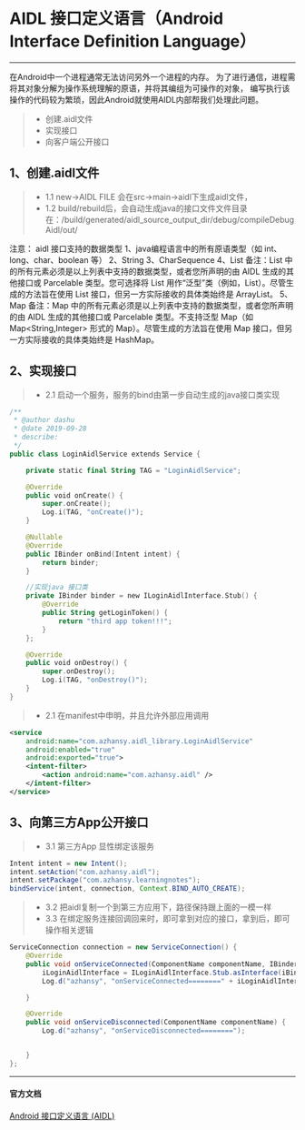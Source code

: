 # AIDL 接口定义语言（Android Interface Definition Language）
------
在Android中一个进程通常无法访问另外一个进程的内存。
为了进行通信，进程需将其对象分解为操作系统理解的原语，并将其编组为可操作的对象，
编写执行该操作的代码较为繁琐，因此Android就使用AIDL内部帮我们处理此问题。

> * 创建.aidl文件
> * 实现接口
> * 向客户端公开接口

## 1、创建.aidl文件
> * 1.1 new->AIDL FILE  会在src->main->aidl下生成aidl文件，
> * 1.2 build/rebuild后，会自动生成java的接口文件文件目录在：/build/generated/aidl_source_output_dir/debug/compileDebugAidl/out/

注意：
aidl 接口支持的数据类型
1、java编程语言中的所有原语类型（如 int、long、char、boolean 等）
2、String
3、CharSequence
4、List
备注：List 中的所有元素必须是以上列表中支持的数据类型，或者您所声明的由 AIDL 生成的其他接口或 Parcelable 类型。您可选择将 List 用作“泛型”类（例如，List<String>）。尽管生成的方法旨在使用 List 接口，但另一方实际接收的具体类始终是 ArrayList。
5、Map
备注：Map 中的所有元素必须是以上列表中支持的数据类型，或者您所声明的由 AIDL 生成的其他接口或 Parcelable 类型。不支持泛型 Map（如 Map<String,Integer> 形式的 Map）。尽管生成的方法旨在使用 Map 接口，但另一方实际接收的具体类始终是 HashMap。


## 2、实现接口
> * 2.1 启动一个服务，服务的bind由第一步自动生成的java接口类实现
``` kotlin
/**
 * @author dashu
 * @date 2019-09-28
 * describe:
 */
public class LoginAidlService extends Service {

    private static final String TAG = "LoginAidlService";

    @Override
    public void onCreate() {
        super.onCreate();
        Log.i(TAG, "onCreate()");
    }

    @Nullable
    @Override
    public IBinder onBind(Intent intent) {
        return binder;
    }

    //实现java 接口类
    private IBinder binder = new ILoginAidlInterface.Stub() {
        @Override
        public String getLoginToken() {
            return "third app token!!!";
        }
    };

    @Override
    public void onDestroy() {
        super.onDestroy();
        Log.i(TAG, "onDestroy()");
    }
}
```
> * 2.1 在manifest中申明，并且允许外部应用调用
``` xml
<service
    android:name="com.azhansy.aidl_library.LoginAidlService"
    android:enabled="true"
    android:exported="true">
    <intent-filter>
        <action android:name="com.azhansy.aidl" />
    </intent-filter>
</service>
```

## 3、向第三方App公开接口
> * 3.1 第三方App 显性绑定该服务
``` java
Intent intent = new Intent();
intent.setAction("com.azhansy.aidl");
intent.setPackage("com.azhansy.learningnotes");
bindService(intent, connection, Context.BIND_AUTO_CREATE);
```
> * 3.2 把aidl复制一个到第三方应用下，路径保持跟上面的一模一样
> * 3.3 在绑定服务连接回调回来时，即可拿到对应的接口，拿到后，即可操作相关逻辑

``` java
ServiceConnection connection = new ServiceConnection() {
    @Override
    public void onServiceConnected(ComponentName componentName, IBinder iBinder) {
        iLoginAidlInterface = ILoginAidlInterface.Stub.asInterface(iBinder);
        Log.d("azhansy", "onServiceConnected========" + iLoginAidlInterface);

    }

    @Override
    public void onServiceDisconnected(ComponentName componentName) {
        Log.d("azhansy", "onServiceDisconnected========");


    }
};
```
------
#### 官方文档
[Android 接口定义语言 (AIDL)](https://developer.android.com/guide/components/aidl?hl=zh-cn#kotlin)
